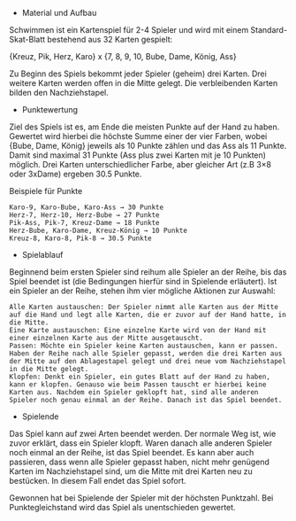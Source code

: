 * Material und Aufbau

Schwimmen ist ein Kartenspiel für 2-4 Spieler und wird mit einem Standard-Skat-Blatt bestehend aus 32 Karten gespielt:

{Kreuz, Pik, Herz, Karo} x {7, 8, 9, 10, Bube, Dame, König, Ass}

Zu Beginn des Spiels bekommt jeder Spieler (geheim) drei Karten. Drei weitere Karten werden offen in die Mitte gelegt. Die verbleibenden Karten bilden den Nachziehstapel.

* Punktewertung

Ziel des Spiels ist es, am Ende die meisten Punkte auf der Hand zu haben. Gewertet wird hierbei die höchste Summe einer der vier Farben, wobei {Bube, Dame, König} jeweils als 10 Punkte zählen und das Ass als 11 Punkte. Damit sind maximal 31 Punkte (Ass plus zwei Karten mit je 10 Punkten) möglich. Drei Karten unterschiedlicher Farbe, aber gleicher Art (z.B 3×8 oder 3xDame) ergeben 30.5 Punkte.

Beispiele für Punkte

    Karo-9, Karo-Bube, Karo-Ass → 30 Punkte
    Herz-7, Herz-10, Herz-Bube → 27 Punkte
    Pik-Ass, Pik-7, Kreuz-Dame → 18 Punkte
    Herz-Bube, Karo-Dame, Kreuz-König → 10 Punkte
    Kreuz-8, Karo-8, Pik-8 → 30.5 Punkte

* Spielablauf

Beginnend beim ersten Spieler sind reihum alle Spieler an der Reihe, bis das Spiel beendet ist (die Bedingungen hierfür sind in Spielende erläutert). Ist ein Spieler an der Reihe, stehen ihm vier mögliche Aktionen zur Auswahl:

    Alle Karten austauschen: Der Spieler nimmt alle Karten aus der Mitte auf die Hand und legt alle Karten, die er zuvor auf der Hand hatte, in die Mitte.
    Eine Karte austauschen: Eine einzelne Karte wird von der Hand mit einer einzelnen Karte aus der Mitte ausgetauscht.
    Passen: Möchte ein Spieler keine Karten austauschen, kann er passen. Haben der Reihe nach alle Spieler gepasst, werden die drei Karten aus der Mitte auf den Ablagestapel gelegt und drei neue vom Nachziehstapel in die Mitte gelegt.
    Klopfen: Denkt ein Spieler, ein gutes Blatt auf der Hand zu haben, kann er klopfen. Genauso wie beim Passen tauscht er hierbei keine Karten aus. Nachdem ein Spieler geklopft hat, sind alle anderen Spieler noch genau einmal an der Reihe. Danach ist das Spiel beendet.

* Spielende

Das Spiel kann auf zwei Arten beendet werden. Der normale Weg ist, wie zuvor erklärt, dass ein Spieler klopft. Waren danach alle anderen Spieler noch einmal an der Reihe, ist das Spiel beendet. Es kann aber auch passieren, dass wenn alle Spieler gepasst haben, nicht mehr genügend Karten im Nachziehstapel sind, um die Mitte mit drei Karten neu zu bestücken. In diesem Fall endet das Spiel sofort.

Gewonnen hat bei Spielende der Spieler mit der höchsten Punktzahl. Bei Punktegleichstand wird das Spiel als unentschieden gewertet.

